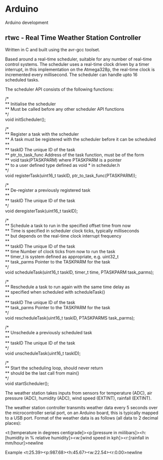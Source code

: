 # Arduino
Arduino development

rtwc - Real Time Weather Station Controller
-------------------------------------------

Written in C and built using the avr-gcc toolset.

Based around a real-time scheduler, suitable for any number of real-time control systems. The scheduler uses a real-time clock driven by a timer interrupt, in this implementation on the Atmega328p, the real-time clock is incremented every millisecond. The scheduler can handle upto 16 scheduled tasks.

The scheduler API consists of the following functions:

/*  
** Initialise the scheduler  
** Must be called before any other scheduler API functions  
*/  
void initScheduler();

/*  
** Register a task with the scheduler  
** A task must be registered with the scheduler before it can be scheduled  
**  
** taskID			The unique ID of the task  
** ptr_to_task_func	Address of the task function, must be of the form  
**					void task(PTASKPARM) where PTASKPARM is a pointer  
**					to a user defined type defined as void * in scheduler.h  
*/  
void registerTask(uint16_t taskID, ptr_to_task_func(PTASKPARM));

/*  
** De-register a previously registered task  
**  
** taskID			The unique ID of the task  
*/  
void deregisterTask(uint16_t taskID);

/*   
** Schedule a task to run in the specified offset time from now  
** Time is specified in scheduler clock ticks, typically milliseconds  
** but depends on the real-time clock interrupt frequency  
**  
** taskID			The unique ID of the task  
** time				Number of clock ticks from now to run the task  
**					timer_t is system defined as appropriate, e.g. uint32_t  
** task_parms		Pointer to the TASKPARM for the task  
*/  
void scheduleTask(uint16_t taskID, timer_t time, PTASKPARM task_parms);

/*  
** Reschedule a task to run again with the same time delay as  
** specified when scheduled with scheduleTask()  
**  
** taskID			The unique ID of the task  
** task_parms		Pointer to the TASKPARM for the task  
*/  
void rescheduleTask(uint16_t taskID, PTASKPARMS task_parms);

/*  
** Unschedule a previously scheduled task  
**  
** taskID			The unique ID of the task  
*/  
void unscheduleTask(uint16_t taskID);

/*  
** Start the scheduling loop, should never return  
** should be the last call from main()  
*/  
void startScheduler();

The weather station takes inputs from sensors for temperature (ADC), air pressure (ADC), humidity (ADC), wind speed (EXTINT), rainfall (EXTINT).

The weather station controller transmits weather data every 5 seconds over the microcontroller serial port, on an Arduino board, this is typically mapped to a USB port. Format of the weather data is as follows (all data to 2 decimal places):

<t:[temperature in degrees centigrade]><p:[pressure in miilibars]><h:[humidity in % relative humidity]><w:[wind speed in kph]><r:[rainfall in mm/hour]>newline

Example
<t:25.39><p:987.68><h:45.67><w:22.54><r:0.00>newline
